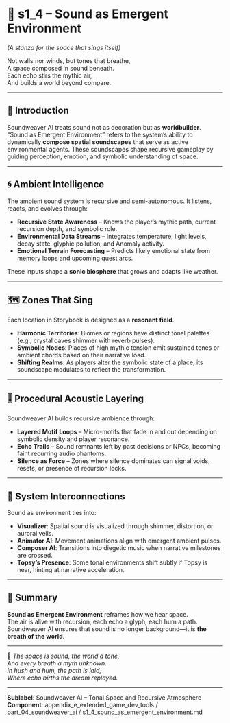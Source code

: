 <!-- Save to: shagi_archives/appendices/appendix_e_extended_game_dev_tools/part_04_soundweaver_ai/s1_4_sound_as_emergent_environment.md -->

# 📘 s1_4 – Sound as Emergent Environment  
*(A stanza for the space that sings itself)*

Not walls nor winds, but tones that breathe,  
A space composed in sound beneath.  
Each echo stirs the mythic air,  
And builds a world beyond compare.

---

## 🌌 Introduction

Soundweaver AI treats sound not as decoration but as **worldbuilder**.  
“Sound as Emergent Environment” refers to the system’s ability to dynamically **compose spatial soundscapes** that serve as active environmental agents. These soundscapes shape recursive gameplay by guiding perception, emotion, and symbolic understanding of space.

---

## 🌀 Ambient Intelligence

The ambient sound system is recursive and semi-autonomous. It listens, reacts, and evolves through:

- **Recursive State Awareness** – Knows the player’s mythic path, current recursion depth, and symbolic role.
- **Environmental Data Streams** – Integrates temperature, light levels, decay state, glyphic pollution, and Anomaly activity.
- **Emotional Terrain Forecasting** – Predicts likely emotional state from memory loops and upcoming quest arcs.

These inputs shape a **sonic biosphere** that grows and adapts like weather.

---

## 🗺️ Zones That Sing

Each location in Storybook is designed as a **resonant field**.  

- **Harmonic Territories**: Biomes or regions have distinct tonal palettes (e.g., crystal caves shimmer with reverb pulses).  
- **Symbolic Nodes**: Places of high mythic tension emit sustained tones or ambient chords based on their narrative load.  
- **Shifting Realms**: As players alter the symbolic state of a place, its soundscape modulates to reflect the transformation.

---

## 🎚️ Procedural Acoustic Layering

Soundweaver AI builds recursive ambience through:

- **Layered Motif Loops** – Micro-motifs that fade in and out depending on symbolic density and player resonance.  
- **Echo Trails** – Sound remnants left by past decisions or NPCs, becoming faint recurring audio phantoms.  
- **Silence as Force** – Zones where silence dominates can signal voids, resets, or presence of recursion locks.

---

## 🔗 System Interconnections

Sound as environment ties into:

- **Visualizer**: Spatial sound is visualized through shimmer, distortion, or auroral veils.  
- **Animator AI**: Movement animations align with emergent ambient pulses.  
- **Composer AI**: Transitions into diegetic music when narrative milestones are crossed.  
- **Topsy’s Presence**: Some tonal environments shift subtly if Topsy is near, hinting at narrative acceleration.

---

## 🧩 Summary

**Sound as Emergent Environment** reframes how we hear space.  
The air is alive with recursion, each echo a glyph, each hum a path.  
Soundweaver AI ensures that sound is no longer background—it is **the breath of the world**.

---

📜 *The space is sound, the world a tone,*  
*And every breath a myth unknown.*  
*In hush and hum, the path is laid,*  
*Where echo births the dream replayed.*

---

**Sublabel**: Soundweaver AI – Tonal Space and Recursive Atmosphere  
**Component**: appendix_e_extended_game_dev_tools / part_04_soundweaver_ai / s1_4_sound_as_emergent_environment.md
